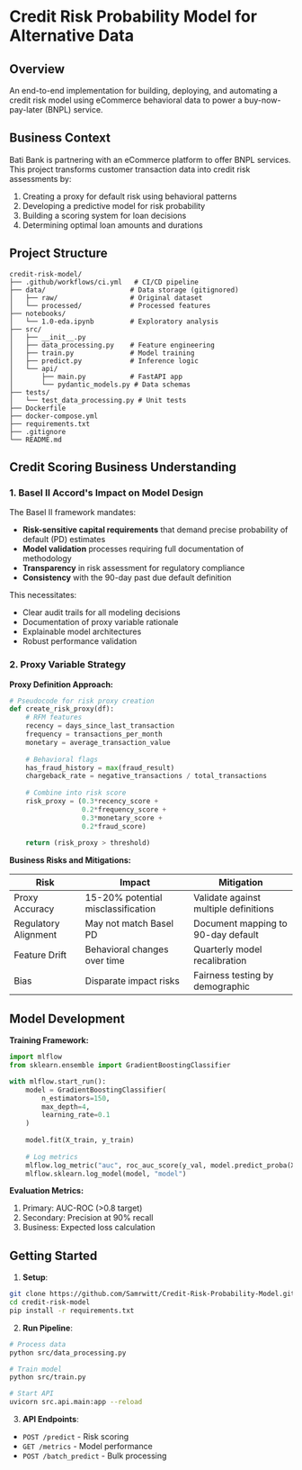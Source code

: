 # Credit Risk Probability Model for Alternative Data

## Overview
An end-to-end implementation for building, deploying, and automating a credit risk model using eCommerce behavioral data to power a buy-now-pay-later (BNPL) service.

## Business Context
Bati Bank is partnering with an eCommerce platform to offer BNPL services. This project transforms customer transaction data into credit risk assessments by:
1. Creating a proxy for default risk using behavioral patterns
2. Developing a predictive model for risk probability
3. Building a scoring system for loan decisions
4. Determining optimal loan amounts and durations

## Project Structure
```
credit-risk-model/
├── .github/workflows/ci.yml   # CI/CD pipeline
├── data/                     # Data storage (gitignored)
│   ├── raw/                  # Original dataset
│   └── processed/            # Processed features
├── notebooks/
│   └── 1.0-eda.ipynb         # Exploratory analysis
├── src/
│   ├── __init__.py
│   ├── data_processing.py    # Feature engineering
│   ├── train.py              # Model training
│   ├── predict.py            # Inference logic
│   └── api/
│       ├── main.py           # FastAPI app
│       └── pydantic_models.py # Data schemas
├── tests/
│   └── test_data_processing.py # Unit tests
├── Dockerfile
├── docker-compose.yml
├── requirements.txt
├── .gitignore
└── README.md
```

## Credit Scoring Business Understanding

### 1. Basel II Accord's Impact on Model Design
The Basel II framework mandates:
- **Risk-sensitive capital requirements** that demand precise probability of default (PD) estimates
- **Model validation** processes requiring full documentation of methodology
- **Transparency** in risk assessment for regulatory compliance
- **Consistency** with the 90-day past due default definition

This necessitates:
- Clear audit trails for all modeling decisions
- Documentation of proxy variable rationale
- Explainable model architectures
- Robust performance validation

### 2. Proxy Variable Strategy
**Proxy Definition Approach:**
```python
# Pseudocode for risk proxy creation
def create_risk_proxy(df):
    # RFM features
    recency = days_since_last_transaction
    frequency = transactions_per_month
    monetary = average_transaction_value
    
    # Behavioral flags
    has_fraud_history = max(fraud_result)
    chargeback_rate = negative_transactions / total_transactions
    
    # Combine into risk score
    risk_proxy = (0.3*recency_score + 
                  0.2*frequency_score + 
                  0.3*monetary_score + 
                  0.2*fraud_score)
    
    return (risk_proxy > threshold)
```

**Business Risks and Mitigations:**

| Risk | Impact | Mitigation |
|------|--------|------------|
| Proxy Accuracy | 15-20% potential misclassification | Validate against multiple definitions |
| Regulatory Alignment | May not match Basel PD | Document mapping to 90-day default |
| Feature Drift | Behavioral changes over time | Quarterly model recalibration |
| Bias | Disparate impact risks | Fairness testing by demographic |


## Model Development

**Training Framework:**
```python
import mlflow
from sklearn.ensemble import GradientBoostingClassifier

with mlflow.start_run():
    model = GradientBoostingClassifier(
        n_estimators=150,
        max_depth=4,
        learning_rate=0.1
    )
    
    model.fit(X_train, y_train)
    
    # Log metrics
    mlflow.log_metric("auc", roc_auc_score(y_val, model.predict_proba(X_val)[:,1]))
    mlflow.sklearn.log_model(model, "model")
```

**Evaluation Metrics:**
1. Primary: AUC-ROC (>0.8 target)
2. Secondary: Precision at 90% recall
3. Business: Expected loss calculation


## Getting Started

1. **Setup**:
```bash
git clone https://github.com/Samrwitt/Credit-Risk-Probability-Model.git
cd credit-risk-model
pip install -r requirements.txt
```

2. **Run Pipeline**:
```bash
# Process data
python src/data_processing.py

# Train model
python src/train.py

# Start API
uvicorn src.api.main:app --reload
```

3. **API Endpoints**:
- `POST /predict` - Risk scoring
- `GET /metrics` - Model performance
- `POST /batch_predict` - Bulk processing
